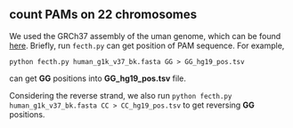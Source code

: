 

## count PAMs on 22 chromosomes

We used the GRCh37 assembly of the uman genome, which can be found [here](). 
Briefly, run `fecth.py` can get position of PAM sequence. For example, 
``` 
python fecth.py human_g1k_v37_bk.fasta GG > GG_hg19_pos.tsv
```
can get **GG** positions into **GG_hg19_pos.tsv** file.

Considering the reverse strand, we also run `python fecth.py human_g1k_v37_bk.fasta CC > CC_hg19_pos.tsv` to get reversing **GG** positions.









